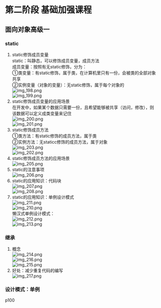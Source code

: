 # 第二阶段 基础加强课程  

##  面向对象高级一  

###  static
1.  static修饰成员变量    
    static：叫静态，可以修饰成员变量，成员方法  
    成员变量：按照有无static修饰，分为：  
    ①类变量：有static修饰，属于类，在计算机里只有一份，会被类的全部对象共享     
    ②实例变量（对象的变量）：无static修饰，属于每个对象的  
    ![img_198.png](img_198.png)  
    ![img_199.png](img_199.png)  
2.  static修饰成员变量的应用场景  
在开发中，如果某个数据只需要一份，且希望能够被共享（访问，修改），则该数据可以定义成类变量来记住  
![img_200.png](img_200.png)  
![img_201.png](img_201.png)  
3.  static修饰成员方法   
①类方法：有static修饰的成员方法，属于类  
②实例方法：无staticc修饰的成员方法，属于对象  
![img_203.png](img_203.png)  
![img_202.png](img_202.png)  
4.  static修饰成员方法的应用场景   
![img_205.png](img_205.png)  
5.  static的注意事项    
![img_206.png](img_206.png)  
6.  static的应用知识：代码块    
![img_207.png](img_207.png)  
![img_208.png](img_208.png)  
7.  static的应用知识：单例设计模式  
![img_211.png](img_211.png)  
![img_210.png](img_210.png)  
懒汉式单例设计模式：  
![img_212.png](img_212.png)  
![img_213.png](img_213.png)  

###  继承  
1.  概念  
![img_214.png](img_214.png)  
![img_216.png](img_216.png)  
![img_215.png](img_215.png)  
2. 好处：减少重复代码的编写  
![img_217.png](img_217.png)  

###  设计模式：单例  

p100











 